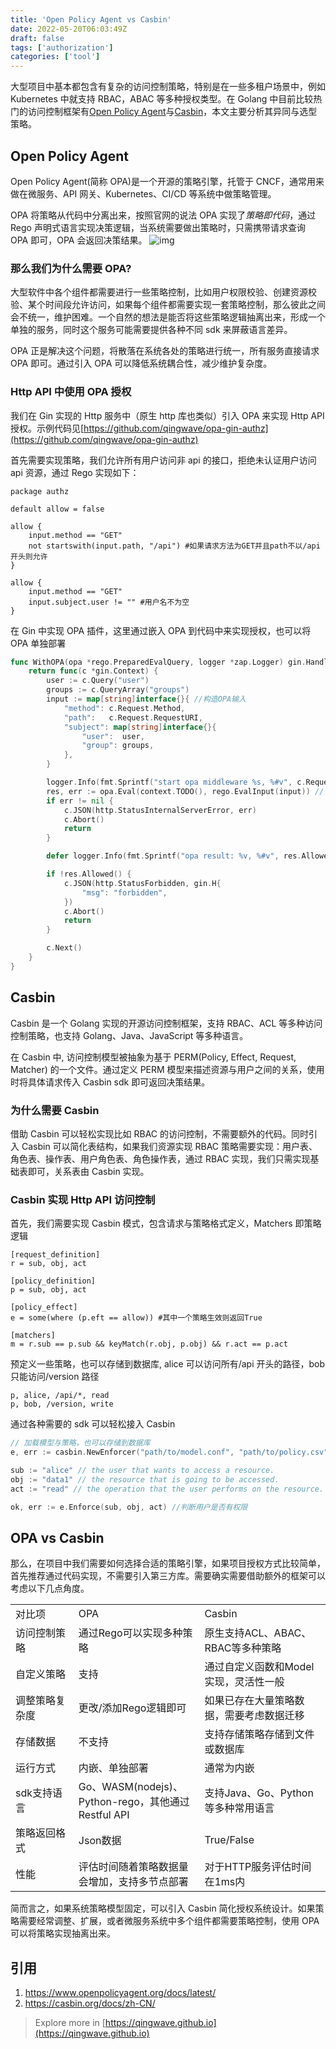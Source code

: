 ```yaml
---
title: 'Open Policy Agent vs Casbin'
date: 2022-05-20T06:03:49Z
draft: false
tags: ['authorization']
categories: ['tool']
---
```


大型项目中基本都包含有复杂的访问控制策略，特别是在一些多租户场景中，例如 Kubernetes 中就支持 RBAC，ABAC 等多种授权类型。在 Golang 中目前比较热门的访问控制框架有[Open Policy Agent](https://www.openpolicyagent.org/)与[Casbin](https://casbin.org/)，本文主要分析其异同与选型策略。

## Open Policy Agent

Open Policy Agent(简称 OPA)是一个开源的策略引擎，托管于 CNCF，通常用来做在微服务、API 网关、Kubernetes、CI/CD 等系统中做策略管理。

OPA 将策略从代码中分离出来，按照官网的说法 OPA 实现了*策略即代码*，通过 Rego 声明式语言实现决策逻辑，当系统需要做出策略时，只需携带请求查询 OPA 即可，OPA 会返回决策结果。
![img](https://d33wubrfki0l68.cloudfront.net/b394f524e15a67457b85fdfeed02ff3f2764eb9e/6ac2b/docs/latest/images/opa-service.svg)

### 那么我们为什么需要 OPA?

大型软件中各个组件都需要进行一些策略控制，比如用户权限校验、创建资源校验、某个时间段允许访问，如果每个组件都需要实现一套策略控制，那么彼此之间会不统一，维护困难。一个自然的想法是能否将这些策略逻辑抽离出来，形成一个单独的服务，同时这个服务可能需要提供各种不同 sdk 来屏蔽语言差异。

OPA 正是解决这个问题，将散落在系统各处的策略进行统一，所有服务直接请求 OPA 即可。通过引入 OPA 可以降低系统耦合性，减少维护复杂度。

### Http API 中使用 OPA 授权

我们在 Gin 实现的 Http 服务中（原生 http 库也类似）引入 OPA 来实现 Http API 授权。示例代码见[https://github.com/qingwave/opa-gin-authz](https://github.com/qingwave/opa-gin-authz)

首先需要实现策略，我们允许所有用户访问非 api 的接口，拒绝未认证用户访问 api 资源，通过 Rego 实现如下：

```rego
package authz

default allow = false

allow {
    input.method == "GET"
	not startswith(input.path, "/api") #如果请求方法为GET并且path不以/api开头则允许
}

allow {
    input.method == "GET"
    input.subject.user != "" #用户名不为空
}
```

在 Gin 中实现 OPA 插件，这里通过嵌入 OPA 到代码中来实现授权，也可以将 OPA 单独部署

```go
func WithOPA(opa *rego.PreparedEvalQuery, logger *zap.Logger) gin.HandlerFunc {
	return func(c *gin.Context) {
		user := c.Query("user")
		groups := c.QueryArray("groups")
		input := map[string]interface{}{ //构造OPA输入
			"method": c.Request.Method,
			"path":   c.Request.RequestURI,
			"subject": map[string]interface{}{
				"user":  user,
				"group": groups,
			},
		}

		logger.Info(fmt.Sprintf("start opa middleware %s, %#v", c.Request.URL.String(), input))
		res, err := opa.Eval(context.TODO(), rego.EvalInput(input)) // 验证用户请求
		if err != nil {
			c.JSON(http.StatusInternalServerError, err)
			c.Abort()
			return
		}

		defer logger.Info(fmt.Sprintf("opa result: %v, %#v", res.Allowed(), res))

		if !res.Allowed() {
			c.JSON(http.StatusForbidden, gin.H{
				"msg": "forbidden",
			})
			c.Abort()
			return
		}

		c.Next()
	}
}
```

## Casbin

Casbin 是一个 Golang 实现的开源访问控制框架，支持 RBAC、ACL 等多种访问控制策略，也支持 Golang、Java、JavaScript 等多种语言。

在 Casbin 中, 访问控制模型被抽象为基于 PERM(Policy, Effect, Request, Matcher) 的一个文件。通过定义 PERM 模型来描述资源与用户之间的关系，使用时将具体请求传入 Casbin sdk 即可返回决策结果。

### 为什么需要 Casbin

借助 Casbin 可以轻松实现比如 RBAC 的访问控制，不需要额外的代码。同时引入 Casbin 可以简化表结构，如果我们资源实现 RBAC 策略需要实现：用户表、角色表、操作表、用户角色表、角色操作表，通过 RBAC 实现，我们只需实现基础表即可，关系表由 Casbin 实现。

### Casbin 实现 Http API 访问控制

首先，我们需要实现 Casbin 模式，包含请求与策略格式定义，Matchers 即策略逻辑

```
[request_definition]
r = sub, obj, act

[policy_definition]
p = sub, obj, act

[policy_effect]
e = some(where (p.eft == allow)) #其中一个策略生效则返回True

[matchers]
m = r.sub == p.sub && keyMatch(r.obj, p.obj) && r.act == p.act
```

预定义一些策略，也可以存储到数据库, alice 可以访问所有/api 开头的路径，bob 只能访问/version 路径

```csv
p, alice, /api/*, read
p, bob, /version, write
```

通过各种需要的 sdk 可以轻松接入 Casbin

```go
// 加载模型与策略，也可以存储到数据库
e, err := casbin.NewEnforcer("path/to/model.conf", "path/to/policy.csv")

sub := "alice" // the user that wants to access a resource.
obj := "data1" // the resource that is going to be accessed.
act := "read" // the operation that the user performs on the resource.

ok, err := e.Enforce(sub, obj, act) //判断用户是否有权限
```

## OPA vs Casbin

那么，在项目中我们需要如何选择合适的策略引擎，如果项目授权方式比较简单，首先推荐通过代码实现，不需要引入第三方库。需要确实需要借助额外的框架可以考虑以下几点角度。

<table>
    <tr>
        <td width="20%">对比项</td>
        <td width="40%"> OPA</td>
        <td width="40%">Casbin</td>
    </tr>
    <tr>
        <td width="20%">访问控制策略</td>
        <td width="40%">通过Rego可以实现多种策略</td>
        <td width="40%">原生支持ACL、ABAC、RBAC等多种策略</td>
    </tr>
    <tr>
        <td width="20%">自定义策略</td>
        <td width="40%"> 支持</td>
        <td width="40%">通过自定义函数和Model实现，灵活性一般</td>
    </tr>
    <tr>
        <td width="20%">调整策略复杂度</td>
        <td width="40%">更改/添加Rego逻辑即可</td>
        <td width="40%">如果已存在大量策略数据，需要考虑数据迁移</td>
    </tr>
    <tr>
        <td width="20%"> 存储数据</td>
        <td width="40%">不支持</td>
        <td width="40%">支持存储策略存储到文件或数据库</td>
    </tr>
    <tr>
        <td width="20%">运行方式</td>
        <td width="40%">内嵌、单独部署</td>
        <td width="40%">通常为内嵌</td>
    </tr>
    <tr>
        <td width="20%">sdk支持语言</td>
        <td width="40%">Go、WASM(nodejs)、Python-rego，其他通过Restful API</td>
        <td width="40%">支持Java、Go、Python等多种常用语言</td>
    </tr>
    <tr>
        <td width="20%">策略返回格式</td>
        <td width="40%">Json数据</td>
        <td width="40%">True/False</td>
    </tr>
    <tr>
        <td width="20%">性能</td>
        <td width="40%">评估时间随着策略数据量会增加，支持多节点部署</td>
        <td width="40%">对于HTTP服务评估时间在1ms内</td>
    </tr>
</table>

简而言之，如果系统策略模型固定，可以引入 Casbin 简化授权系统设计。如果策略需要经常调整、扩展，或者微服务系统中多个组件都需要策略控制，使用 OPA 可以将策略实现抽离出来。

## 引用

1. https://www.openpolicyagent.org/docs/latest/
2. https://casbin.org/docs/zh-CN/

> Explore more in [https://qingwave.github.io](https://qingwave.github.io)
